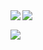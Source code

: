 
<img align="left" src="https://github-readme-stats.vercel.app/api?username=oreo2990&count_private=true&show_icons=true" />


<img align="left" src="https://github-readme-stats.vercel.app/api/top-langs/?username=oreo2990" />


<br>

![](https://komarev.com/ghpvc/?username=oreo2990&color=green)

